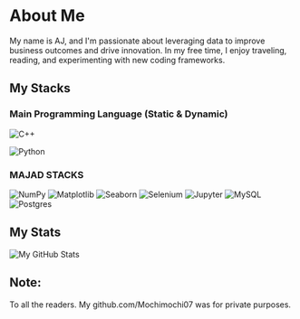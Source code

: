 # About Me

My name is AJ, and I'm passionate about leveraging data to improve business outcomes and drive innovation. In my free time, I enjoy traveling, reading, and experimenting with new coding frameworks.

## My Stacks

### Main Programming Language (Static & Dynamic)
![C++](https://img.shields.io/badge/-C++-00599C?style=flat-square&logo=c%2B%2B&logoColor=white)

![Python](https://img.shields.io/badge/Python-%233776AB?style=flat-square&logo=python&logoColor=white)

### MAJAD STACKS

![NumPy](https://img.shields.io/badge/NumPy-%2329A2E4?style=flat-square&logo=numpy&logoColor=white)
![Matplotlib](https://img.shields.io/badge/Matplotlib-%23D35400?style=flat-square&logo=matplotlib&logoColor=white)
![Seaborn](https://img.shields.io/badge/Seaborn-%234C72B0?style=flat-square&logo=seaborn&logoColor=white)
![Selenium](https://img.shields.io/badge/-Selenium-43B02A?style=flat-square&logo=selenium&logoColor=white)
![Jupyter](https://img.shields.io/badge/-Jupyter-F37726?style=flat-square&logo=jupyter&logoColor=white)
![MySQL](https://img.shields.io/badge/-MySQL-4479A1?style=flat-square&logo=mysql&logoColor=white)
![Postgres](https://img.shields.io/badge/Postgres-%23316192?style=flat-square&logo=postgresql&logoColor=white)

## My Stats

![My GitHub Stats](https://github-readme-stats.vercel.app/api?username=yourusername&show_icons=true&theme=dracula)

## Note:

To all the readers. My github.com/Mochimochi07 was for private purposes.
